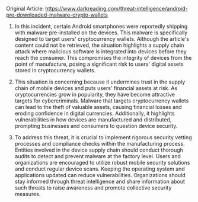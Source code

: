 Original Article: https://www.darkreading.com/threat-intelligence/android-pre-downloaded-malware-crypto-wallets

1) In this incident, certain Android smartphones were reportedly shipping with malware pre-installed on the devices. This malware is specifically designed to target users' cryptocurrency wallets. Although the article's content could not be retrieved, the situation highlights a supply chain attack where malicious software is integrated into devices before they reach the consumer. This compromises the integrity of devices from the point of manufacture, posing a significant risk to users' digital assets stored in cryptocurrency wallets.

2) This situation is concerning because it undermines trust in the supply chain of mobile devices and puts users' financial assets at risk. As cryptocurrencies grow in popularity, they have become attractive targets for cybercriminals. Malware that targets cryptocurrency wallets can lead to the theft of valuable assets, causing financial losses and eroding confidence in digital currencies. Additionally, it highlights vulnerabilities in how devices are manufactured and distributed, prompting businesses and consumers to question device security.

3) To address this threat, it is crucial to implement rigorous security vetting processes and compliance checks within the manufacturing process. Entities involved in the device supply chain should conduct thorough audits to detect and prevent malware at the factory level. Users and organizations are encouraged to utilize robust mobile security solutions and conduct regular device scans. Keeping the operating system and applications updated can reduce vulnerabilities. Organizations should stay informed through threat intelligence and share information about such threats to raise awareness and promote collective security measures.